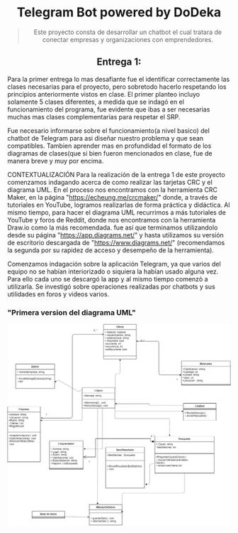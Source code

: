 <h1 align="center">
  Telegram Bot powered by DoDeka
</h1>

<blockquote>
  <p align="center">
Este proyecto consta de desarrollar un chatbot el cual tratara de conectar empresas y organizaciones con emprendedores.
  </p>
</blockquote>

<h2 align="center">
Entrega 1:
</h2>

  Para la primer entrega lo mas desafiante fue el identificar correctamente las clases necesarias para el proyecto, pero sobretodo hacerlo respetando los principios anteriormente vistos en clase. El primer planteo incluyo solamente 5 clases diferentes, a medida que se indagó en el funcionamiento del programa, fue evidente que ibas a ser necesarias muchas mas clases complementarias para respetar el SRP.
  
  Fue necesario informarse sobre el funcionamiento(a nivel basico) del chatbot de Telegram para asi diseñar nuestro problema y que sean compatibles.
  Tambien aprender mas en profundidad el formato de los diagramas de clases(que si bien fueron mencionados en clase, fue de manera breve y muy por encima.
 
CONTEXTUALIZACIÓN
  Para la realización de la entrega 1 de este proyecto comenzamos indagando acerca de como realizar las tarjetas CRC y el diagrama UML. En el proceso nos encontramos con la herramienta CRC Maker, en la página "https://echeung.me/crcmaker/" donde, a través de tutoriales en YouTube, logramos realizarlas de forma práctica y didáctica. Al mismo tiempo, para hacer el diagrama UML recurrimos a más tutoriales de YouTube y foros de Reddit, donde nos encontramos con la herramienta Draw.io como la más recomendada. fue así que terminamos utilizandolo desde su página "https://app.diagrams.net/" y hasta utilizamos su versión de escritorio descargada de "https://www.diagrams.net/" (recomendamos la segunda por su rapidez de acceso y desempeño de la herramienta).
  
  Comenzamos indagación sobre la aplicación Telegram, ya que varios del equipo no se habían interiorizado o siquiera la habían usado alguna vez. Para ello cada uno se descargó la app y al mismo tiempo comenzò a utilizarla. Se investigó sobre operaciones realizadas por chatbots y sus utilidades en foros y videos varios.

<h3>"Primera version del diagrama UML"</h3>

<img src = "docs\UML diagram PROJECT FINAL VERSION.png">
